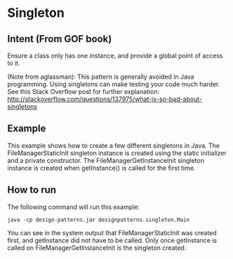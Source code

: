 # Singleton

## Intent (From GOF book)

Ensure a class only has one instance, and provide a global point of access to it. 

(Note from aglassman): This pattern is generally avoided in Java programming. Using singletons can make testing your code much harder.  See this Stack Overflow post for further explanation: http://stackoverflow.com/questions/137975/what-is-so-bad-about-singletons 

## Example

This example shows how to create a few different singletons in Java.  The FileManagerStaticInit singleton instance is created using the static initializer and a private constructor.  The FileManagerGetInstanceInit singleton instance is created when getInstance() is called for the first time.  

## How to run
The following command will run this example:

	java -cp design-patterns.jar designpatterns.singleton.Main 
	
You can see in the system output that FileManagerStaticInit was created first, and getInstance did not have to be called.  Only once getInstance is called on FileManagerGetInstanceInit is the singleton created.  
	



